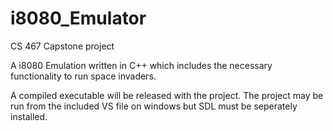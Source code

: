 # i8080_Emulator

CS 467 Capstone project

A i8080 Emulation written in C++ which includes the necessary functionality to run space invaders. 

A compiled executable will be released with the project. The project may be run from the included VS file on windows but SDL must be seperately installed.
